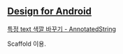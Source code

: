 ## [Design for Android](https://developer.android.com/design/ui/mobile/guides/foundations/system-bars?hl=ko)



[특정 text 색깔 바꾸기 - AnnotatedString](https://blog.msg-team.com/how-do-i-color-the-text-for-each-word-differently-in-jetpack-compose-b679cbd0f792)


Scaffold 이용.
